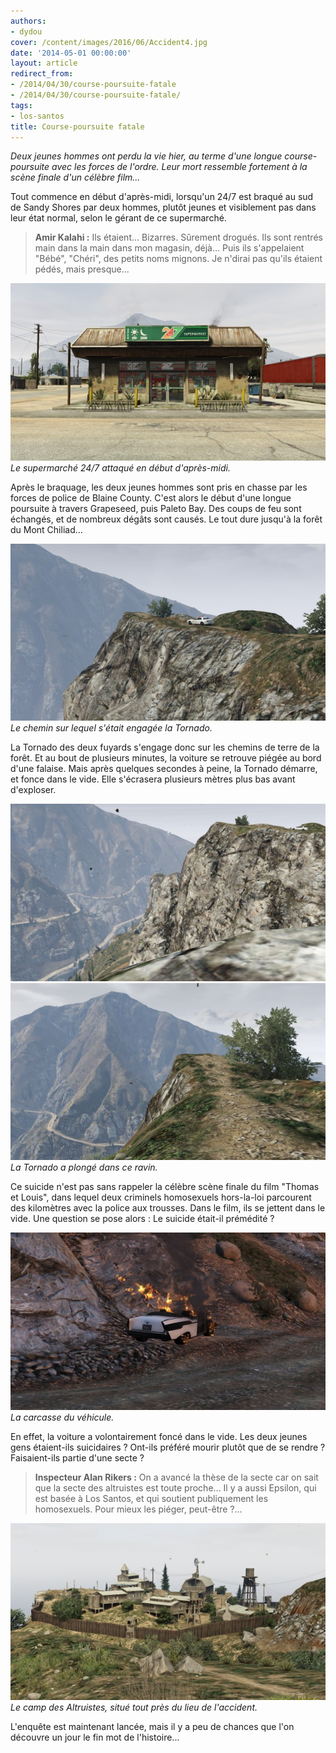 ```yaml
---
authors:
- dydou
cover: /content/images/2016/06/Accident4.jpg
date: '2014-05-01 00:00:00'
layout: article
redirect_from:
- /2014/04/30/course-poursuite-fatale
- /2014/04/30/course-poursuite-fatale/
tags:
- los-santos
title: Course-poursuite fatale
---
```



_Deux jeunes hommes ont perdu la vie hier, au terme d'une longue course-poursuite avec les forces de l'ordre. Leur mort ressemble fortement à la scène finale d'un célèbre film..._

Tout commence en début d'après-midi, lorsqu'un 24/7 est braqué au sud de Sandy Shores par deux hommes, plutôt jeunes et visiblement pas dans leur état normal, selon le gérant de ce supermarché.

> **Amir Kalahi :** Ils étaient... Bizarres. Sûrement drogués. Ils sont rentrés main dans la main dans mon magasin, déjà... Puis ils s'appelaient "Bébé", "Chéri", des petits noms mignons. Je n'dirai pas qu'ils étaient pédés, mais presque...

![Le supermarché 24/7 attaqué en début d'après-midi.](/content/images/2016/06/Accident.jpg)
_Le supermarché 24/7 attaqué en début d'après-midi._

Après le braquage, les deux jeunes hommes sont pris en chasse par les forces de police de Blaine County. C'est alors le début d'une longue poursuite à travers Grapeseed, puis Paleto Bay. Des coups de feu sont échangés, et de nombreux dégâts sont causés. Le tout dure jusqu'à la forêt du Mont Chiliad...

![Le chemin sur lequel s'était engagée la Tornado.](/content/images/2016/06/Accident3.jpg)
_Le chemin sur lequel s'était engagée la Tornado._

La Tornado des deux fuyards s'engage donc sur les chemins de terre de la forêt. Et au bout de plusieurs minutes, la voiture se retrouve piégée au bord d'une falaise. Mais après quelques secondes à peine, la Tornado démarre, et fonce dans le vide. Elle s'écrasera plusieurs mètres plus bas avant d'exploser.

![](/content/images/2016/06/Accident2.jpg)
![La Tornado a plongé dans ce ravin.](/content/images/2016/06/Accident4_0.jpg)
_La Tornado a plongé dans ce ravin._

Ce suicide n'est pas sans rappeler la célèbre scène finale du film "Thomas et Louis", dans lequel deux criminels homosexuels hors-la-loi parcourent des kilomètres avec la police aux trousses. Dans le film, ils se jettent dans le vide. Une question se pose alors : Le suicide était-il prémédité ?

![La carcasse du véhicule.](/content/images/2016/06/Accident1.jpg)
_La carcasse du véhicule._

En effet, la voiture a volontairement foncé dans le vide. Les deux jeunes gens étaient-ils suicidaires ? Ont-ils préféré mourir plutôt que de se rendre ? Faisaient-ils partie d'une secte ?

> **Inspecteur Alan Rikers :** On a avancé la thèse de la secte car on sait que la secte des altruistes est toute proche... Il y a aussi Epsilon, qui est basée à Los Santos, et qui soutient publiquement les homosexuels. Pour mieux les piéger, peut-être ?...

![Le camp des Altruistes, situé tout près du lieu de l'accident.](/content/images/2016/06/Accident5.jpg)
_Le camp des Altruistes, situé tout près du lieu de l'accident._

L'enquête est maintenant lancée, mais il y a peu de chances que l'on découvre un jour le fin mot de l'histoire...